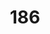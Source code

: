 ---
title: 186
link: https://www.reddit.com/r/roguelikedev/comments/7lladg/sharing_saturday_186/drpjwm8/
---